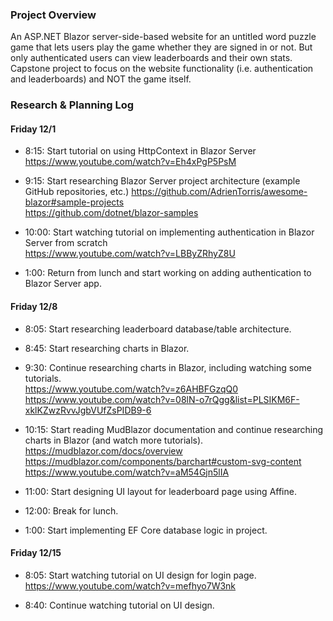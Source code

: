 ### Project Overview  
An ASP.NET Blazor server-side-based website for an untitled word puzzle game that lets users play the game whether they are signed in or not. But only authenticated users can view leaderboards and their own stats. Capstone project to focus on the website functionality (i.e. authentication and leaderboards) and NOT the game itself.


### Research & Planning Log

#### Friday 12/1
* 8:15: Start tutorial on using HttpContext in Blazor Server  
https://www.youtube.com/watch?v=Eh4xPgP5PsM  

* 9:15: Start researching Blazor Server project architecture (example GitHub repositories, etc.) 
https://github.com/AdrienTorris/awesome-blazor#sample-projects  
https://github.com/dotnet/blazor-samples

* 10:00: Start watching tutorial on implementing authentication in Blazor Server from scratch  
https://www.youtube.com/watch?v=LBByZRhyZ8U  

* 1:00: Return from lunch and start working on adding authentication to Blazor Server app.


#### Friday 12/8  
* 8:05: Start researching leaderboard database/table architecture.  

* 8:45: Start researching charts in Blazor.  

* 9:30: Continue researching charts in Blazor, including watching some tutorials.  
https://www.youtube.com/watch?v=z6AHBFGzqQ0  
https://www.youtube.com/watch?v=08lN-o7rQgg&list=PLSIKM6F-xklKZwzRvvJgbVUfZsPIDB9-6  

* 10:15: Start reading MudBlazor documentation and continue researching charts in Blazor (and watch more tutorials).  
https://mudblazor.com/docs/overview  
https://mudblazor.com/components/barchart#custom-svg-content  
https://www.youtube.com/watch?v=aM54Gjn5lIA  

* 11:00: Start designing UI layout for leaderboard page using Affine.  

* 12:00: Break for lunch.  

* 1:00: Start implementing EF Core database logic in project.  

#### Friday 12/15  
* 8:05: Start watching tutorial on UI design for login page.  
https://www.youtube.com/watch?v=mefhyo7W3nk  

* 8:40: Continue watching tutorial on UI design.  

